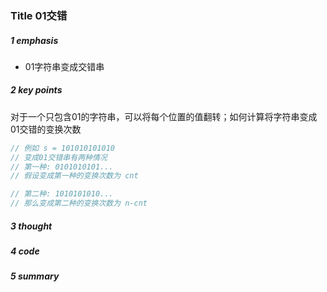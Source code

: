 ### Title 01交错

##### 1 emphasis

- 01字符串变成交错串



##### 2 key points

对于一个只包含01的字符串，可以将每个位置的值翻转；如何计算将字符串变成01交错的变换次数

```cpp
// 例如 s = 101010101010
// 变成01交错串有两种情况
// 第一种: 0101010101...
// 假设变成第一种的变换次数为 cnt

// 第二种: 1010101010...
// 那么变成第二种的变换次数为 n-cnt
```





##### 3 thought



##### 4 code



##### 5 summary

